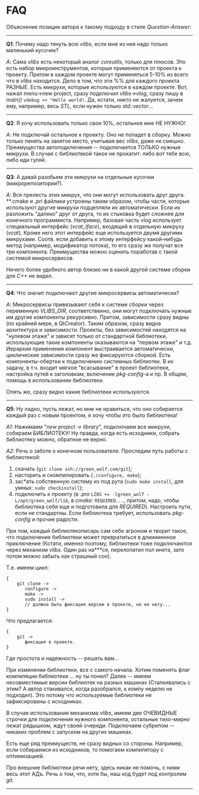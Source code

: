# FAQ

Объяснение позиции автора к такому подходу в стиле *Question-Answer*:

---

**Q1**: Почему надо тянуть всю *vlibs*, если мне из нее надо только маленький кусочек?

*A*:  Сама *vlibs* есть некоторый аналог *coreutils*, только для плюсов. Это есть набор микроинструментов, которые применяются от проекта к проекту. Притом в каждом проекте могут применяться 5-10% из всего что в *vlibs* находится. Дело в том, что эти %% для каждого проекта РАЗНЫЕ. Есть микрухи, которые используются в каждом проекте. Вот, нажал menu->new project, сразу подключил *vlibs->vlog*, сразу пишу в *main()* ```vdebug << "Hello world!```. Да, кстати, никто не жалуется, зачем ему, например, весь *STL*, если нужен только *std::vector*...

---

**Q2**: Я хочу использовать только свои 10%, остальное мне НЕ НУЖНО!

*A*:  Не подключай остальное к проекту. Оно не попадет в сборку. Можно только пенять на занятое место, учитывая вес *vlibs*, даже не смешно. Преимущества автоподключения -- подключается ТОЛЬКО нужные микрухи. В случае с библиотекой такое не прокатит: либо вот тебе всю, либо иди гуляй.

---

**Q3**: А давай разобьем эти микрухи на отдельные кусочки (микрорепозитории?).

*A*:  Вся прелесть этих микрух, что они могут использовать друг друга. **.cmake и *.pri* файлики устроены таким образом, чтобы части, которые используют другие микрухи подцепляли их автоматически. Если их разложить "далеко" друг от друга, то их стыковка будет сложнее для конечного программиста. Например, базовая часть vlog использует специальный интерфейс (*vcat_iface*), входящий в отдельную микруху (*vcat*). Кроме него этот интерфейс еще используется двумя другими микрухами. Соотв. если добавить к этому интерфейсу какой-нибудь метод (например, модификатор потока), то его сразу же получат все три компонента. Преимущества можно оценить поработав с такой системой микросервисов.

Ничего более удобного автор близко ни в какой другой системе сборки для *C++* не видел.

---

**Q4**: Что значит подключают другие микросервисы автоматически?

*A*:  Микросервисы привязывают себя к системе сборки через переменную *VLIBS_DIR*, соответственно, они могут подключать нужные им другие компоненты рекурсивно. Притом, зависимости сразу видны (по крайней мере, в QtCreator). Таким образом, сразу видна архитектура и зависимости. Проекты, без зависимостей находятся на "нулевом этаже" и зависят только от стандартной библиотеки, использующие такие компоненты оказываются на "первом этаже" и т.д. Иерархия применения компонент выстраивается автоматически, циклические зависимости сразу же фиксируются сборкой. Есть компоненты-обертки к подключению системных библиотек. В их задачу, в т.ч. входит мягкое "всасывание" в проект библиотеки, настройка путей к заголовкам, включение *pkg-config*-а и пр. В общем, помощь в использовании библиотеки.

Опять же, сразу видно какие библиотеки используются.

---

**Q5**: Ну ладно, пусть лежат, но мне не нравиться, что оно собирается каждый раз с новым проектом, я хочу чтобы это было библиотека!
    
*A1*: Нажимаем "*new project -> library*", подключаем все микрухи, собираем БИБЛИОТЕКУ! Ну правда, когда есть исходники, собрать библиотеку можно, обратное не верно.

*A2*: Речь о заботе о конечном пользователе. Проследим путь работы с библиотекой:
    
1. скачать (```git clone ssh://green_wolf.com/git```);
2. насторить и скомпилировать (```./configure, make```);
3. зас*ать собственную систему из под рута (```sudo make install```, для умных: ```sudo checkinstall```);
4. подключить к проекту (в *.pro* ```LIBS += -lgreen_wolf -L/opt/green_wolf/lib```, в *cmake*: ```REQUIRED...```, притом, надо, чтобы библиотека себя еще и подготовила для *REQUIRED*). Настроить пути, если не стандартны. Если библиотека требует,  использовать *pkg-config* и прочие радости.

При том, каждый библиотекописарь сам себе агроном и творит такое, что подключение библиотеки может превратиться в длииииннное приключение (Кстати, именно поэтому, библиотеки тоже подключаются через механизм *vlibs*. Один раз на***ся, перелопатил пол инета, зато потом можно забыть как страшный сон).

Т.е. имеем цикл:

```    
{   
	git clone ->
       configure ->
       make ->
       sudo install ->
       // должна быть фиксация версии в проекте, но ее нету...
}
```

Что предлагается:

```
{
	git ->
       фиксация в проекте.
}
```

Где простота и надежность -- решать вам...

При изменении библиотеки, все с самого начала. Хотим поменять флаг компиляции библиотеки ... ну ты понел? Далее -- имеем несовместимые версии библиотек на разных машинах (Сталкивались с этим? А автор стакивался, когда разобрался, к компу неделю не подходил). Это потому что используемые библиотеки не зафиксированы с исходниках.

В случае использования механизма *vlibs*, имеем две ОЧЕВИДНЫЕ строчки для подключения нужного компонента, остальные тихо-мирно лежат рядышком, ждут своей очереди. Подключаем субрепом -- никаких проблем с запуском на других машинах.

Есть еще ряд преимуществ, не сразу видных со стороны. Например, если собираемся из исходников, то помогаем компилятору с оптимизацией.

Про внешние библиотеки речи нету, здесь никак не помочь, с ними весь этот АДъ. Речь о том, что, хотя бы, наш код будет под контролем *git*.

---